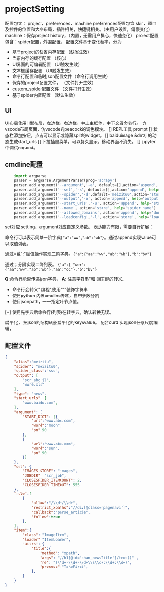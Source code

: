 # projectSetting

配置包含： project，preferences，machine
preferences配置包含 skin，窗口及控件的位置和大小布局，插件相关，快捷键相关。（由用户设置，偏慢变化）
machine：保存project history，（内置，无需用户操心，快速变化）
project配置包含：spider配置，外围配置，
配置文件基于变化频率，分为 
* 基于project的缺省内存配置 （缺省生效）
* 当前内存的缓存配置 （核心）
* UI界面的可编辑配置  （UI触发生效）
* 文本框缓存配置        （UI触发生效）
* 命令行配置和临时json配置文件（命令行调用生效）
* 保存的project配置文件，   （文件打开生效）
* custom_spider配置文件    （文件打开生效）
* 基于spider内置配置    （默认生效）

## UI
UI布局使用H型布局，左边栏，右边栏，中上主框体，中下交互命令行。
仿vscode布局页面，仿vscode的peacock的调色模块。
[] REPL工具 prompt
[] 状态栏添加按钮，点击可以显示或隐藏split的widget。
[]  baiduimage &dmzj 的动态生成start_urls 
[] 下拉抽屉菜单，可以持久显示，移动界面不消失。
[] jupyter中调试request。
## cmdline配置
``` python
    import argparse
    parser = argparse.ArgumentParser(prog='scrapy')
    parser.add_argument('--argument','-a', default=[],action='append', help='argument setting ')
    parser.add_argument('--set','-s', default=[],action='append', help='setting')
    parser.add_argument('--spider','-d',default='meizitu0',action='store', help='spider')
    parser.add_argument('--output','-o', action='append', help='output help')
    parser.add_argument('--start_urls','-u', action='append', help='start urls ')
    parser.add_argument('--name', action='store', help='spider name')
    parser.add_argument('--allowed_domains', action='append', help='domain')
    parser.add_argument('--loadconfig','-l', action='store', help='load config file')
```



set对应 setting，argument对应自定义参数。
表达能力有限，需要自行扩展：

命令行可以表示简单一阶字典`{"a":"ww","ab":"wb"}`。通过append实现value可以取值列表。

通过=或":"赋值操作实现二阶字典。`{"a":{"aa":"ww","ab":"wb"},"b":"bv"}`

通过；分隔实现二阶列表。
`{"a":{ "wer":{"aa":"ww","ab":"wb"},"aa":"cc"},"b":"bv"}`

**Q**:命令行能否传递json字典，
**A**: 注意字符串"和 回车键的转义。
* 命令行会转义" 编程',使用"""装饰字符串
* 使用python 内置cmdline传递，自带参数分割
* 使用jsonpath，一一指定叶节点值。

[+] 使用先字典后命令行(列表)在转字典，确认转换无误。

扁平化， 把json的结构转船扁平化的key&value。
配合curd 实现json任意尺度编辑，

## 配置文件

``` json
{
    "alias":"meizitu",
    "spider": "meizitu0",
    "spider_class":"sss",
    "output": [
        "scr_abc.jl",
        "wwre.xls"
    ],
    "type": "news",
    "start_urls": [
        "www.baidu.com",
    ],
    "argument": {
        "START_DICT": [{
            "url":"www.abc.com",
            "word":"moon",
            "pn":90
        },
        {
            "url":"www.abc.com",
            "word":"sun",
            "pn":90
        }]
    },
    "set": {
        "IMAGES_STORE": "images",
        "JOBDIR": "scr_job",
        "CLOSESPIDER_ITEMCOUNT": 2,
        "CLOSESPIDER_TIMEOUT": 555
    },
    "rule":[
        {
            "allow":"/\\d+/\\d+",
            "restrict_xpaths":"//div[@class='pagenavi']",
            "callback":"parse_article",
            "follow":true
        },
    ],
    "item":{
        "class": "ImageItem",
        "loader":"ItemLoader",
        "attrs": {
            "title":{
                "method": "xpath",
                "args": "//h1[@id='chan_newsTitle']/text()" ,
                "re": "(\\d+-\\d+-\\d+\\s\\d+:\\d+:\\d+)",
                "process":"TakeFirst",
            },
        }
    }
}
```




